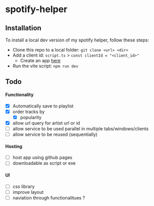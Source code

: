 # spotify-helper

## Installation
To install a local dev version of my spotify helper, follow these steps:
- Clone this repo to a local folder: `git clone <url> <dir>`
- Add a client id: `script.ts` > `const clientId = "<client_id>"`
  - Create an app [here](https://developer.spotify.com/dashboard)
- Run the vite script: `npm run dev`

## Todo

#### Functionality
- [x] Automatically save to playlist
- [x] order tracks by
  - [x] popularity 
- [x] allow url query for artist url or id
- [ ] allow service to be used parallel in multiple tabs/windows/clients
- [ ] allow service to be reused (sequentially)

#### Hosting
- [ ] host app using github pages
- [ ] downloadable as script or exe

#### UI
- [ ] css library
- [ ] improve layout
- [ ] naviation through functionalitues ?
